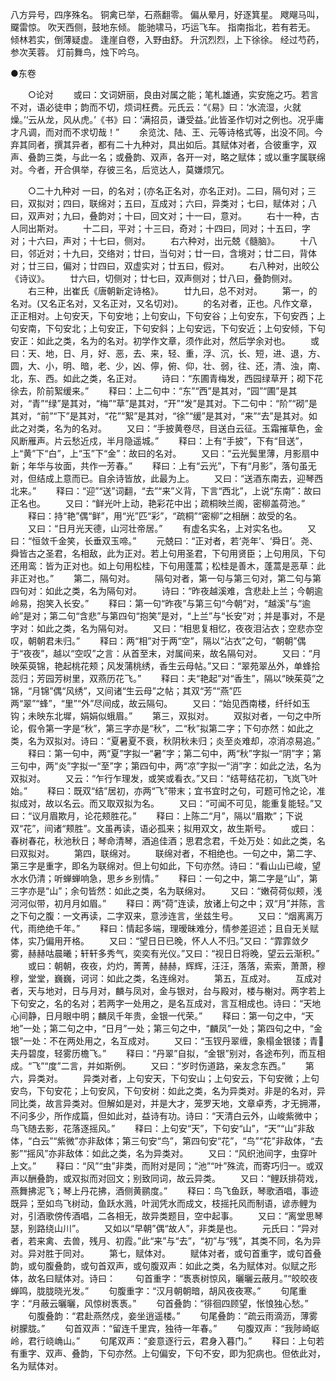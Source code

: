 <!-- { "loadSidebar": true } -->
八方异号，四序殊名。
铜禽已举，石燕翻零。
偏从晕月，好逐箕星。
飕飗马叫，飋雷惊。
吹天西侧，鼓地东倾。
能驰啸马，巧运飞车。
指南指北，若有若无。
倾林若实，倒薄疑虚。
逢崖自卷，入野由舒。
升沉烈烈，上下徐徐。
经过芍药，参次芙蓉。
灯前舞鸟，烛下吟乌。

●东卷 

　　○论对
　　或曰：文词妍丽，良由对属之能；笔札雄通，实安施之巧。若言不对，语必徒申；韵而不切，烦词枉费。元氏云：“《易》曰：‘水流湿，火就燥。’‘云从龙，风从虎。’《书》曰：‘满招员，谦受益。’此皆圣作切对之例也。况乎庸才凡调，而对而不求切哉！”
　　余览沈、陆、王、元等诗格式等，出没不同。今弃其同者，撰其异者，都有二十九种对，具出如后。其赋体对者，合彼重字，双声、叠韵三类，与此一名；或叠韵、双声，各开一对，略之赋体；或以重字属联绵对。今者，开合俱举，存彼三名，后览达人，莫嫌烦冗。

　　○二十九种对
一曰，的名对；(亦名正名对，亦名正对)。二曰，隔句对；三曰，双拟对；四曰，联绵对；五曰，互成对；六曰，异类对；七曰，赋体对；八曰，双声对；九曰，叠韵对；十曰，回文对；十一曰，意对。
　　右十一种，古人同出斯对。
　　十二曰，平对；十三曰，奇对；十四曰，同对；十五曰，字对；十六曰，声对；十七曰，侧对。
　　右六种对，出元兢《髓脑》。
　　十八曰，邻近对；十九曰，交络对；廿曰，当句对；廿一曰，含境对；廿二曰，背体对；廿三曰，偏对；廿四曰，双虚实对；廿五曰，假对。
　　右八种对，出皎公《诗议》。
　　廿六曰，切侧对；廿七曰，双声侧对；廿八曰，叠韵侧对。
　　右三种，出崔氏《唐朝新定诗格》。
　　廿九曰，总不对对。
　　第一，的名对。(又名正名对，又名正对，又名切对)。
　　的名对者，正也。凡作文章，正正相对。上句安天，下句安地；上句安山，下句安谷；上句安东，下句安西；上句安南，下句安北；上句安正，下句安斜；上句安远，下句安近；上句安倾，下句安正：如此之类，名为的名对。初学作文章，须作此对，然后学余对也。
　　或曰：天、地，日、月，好、恶，去、来，轻、重，浮、沉，长、短，进、退，方、圆，大、小，明、暗，老、少，凶、儜，俯、仰，壮、弱，往、还，清、浊，南、北，东、西。如此之类，名正对。
　　诗曰：“东圃青梅发，西园绿草开；砌下花徐去，阶前絮缓来。”
　　释曰：上二句中：“东”“西”是其对，“园”“圃”是其对，“青”“绿”是其对，“梅”“草”是其对，“开”“发”是其对。下二句中：“阶”“砌”是其对，“前”“下”是其对，“花”“絮”是其对，“徐”“缓”是其对，“来”“去”是其对。如此之对类，名为的名对。
　　又曰：“手披黄卷尽，目送白云征。玉霜摧草色，金风断雁声。片云愁近戍，半月隐遥城。”
　　释曰：上有“手披”，下有“目送”，上“黄”下“白”，上“玉”下“金”：故曰的名对。
　　又曰：“云光鬓里薄，月影扇中新；年华与妆面，共作一芳春。”
　　释曰：上有“云光”，下有“月影”，落句虽无对，但结成上意而已。自余诗皆放，此最为上。
　　又曰：“送酒东南去，迎琴西北来。”
　　释曰：“迎”“送”词翻，“去”“来”义背，下言“西北”，上说“东南”：故曰正名也。
　　又曰：“鲜光叶上动，艳彩花中出；疏桐映兰阁，密柳盖荷池。”
　　释曰：持“艳”偶“鲜”，用“光”匹“彩”，“疏桐”“密柳”之相酬：故受的名。
　　又曰：“日月光天德，山河壮帝居。”
　　有虚名实名，上对实名也。
　　又曰：“恒敛千金笑，长垂双玉啼。”
　　元兢曰：“正对者，若‘尧年’、‘舜日’。尧、舜皆古之圣君，名相敌，此为正对。若上句用圣君，下句用贤臣；上句用凤，下句还用鸾：皆为正对也。如上句用松桂，下句用蓬蒿；松桂是善木，蓬蒿是恶草：此非正对也。”
　　第二，隔句对。
　　隔句对者，第一句与第三句对，第二句与第四句对：如此之类，名为隔句对。
　　诗曰：“昨夜越溪难，含悲赴上兰；今朝逾岭易，抱笑入长安。”
　　释曰：第一句“昨夜”与第三句“今朝”对，“越溪”与“逾岭”是对；第二句“含悲”与第四句“抱笑”是对，“上兰”与“长安”对；并是事对，不是字对：如此之类，名为隔句对。
　　又曰：“相思复相忆，夜夜泪沾衣；空悲亦空叹，朝朝君未归。”
　　释曰：两“相”对于两“空”，隔以“沾衣”之句，“朝朝”偶于“夜夜”，越以“空叹”之言：从首至末，对属间来，故名隔句对。
　　又曰：“月映茱萸锦，艳起桃花颊；风发蒲桃绣，香生云母帖。”又曰：“翠苑翠丛外，单蜂拾蕊归；芳园芳树里，双燕历花飞。”
　　释曰：夫“艳起”对“香生”，隔以“映茱萸”之锦，“月锦”偶“风绣”，又间诸“生云母”之帖；其双“芳”“燕”匹两“翠”“蜂”，“里”“外”尽间成，故云隔句。
　　又曰：“始见西南楼，纤纤如玉钩；未映东北墀，娟娟似蛾眉。”
　　第三，双拟对。
　　双拟对者，一句之中所论，假令第一字是“秋”，第三字亦是“秋”，二“秋”拟第二字；下句亦然：如此之类，名为双拟对。诗曰：“夏暑夏不衰，秋阴秋未归；炎至炎难却，凉消凉易追。”
　　释曰：第一句中，两“夏”字拟一“暑”字；第二句中，两“秋”字拟一“阴”字；第三句中，两“炎”字拟一“至”字；第四句中，两“凉”字拟一“消”字：如此之法，名为双拟对。
　　又云：“乍行乍理发，或笑或看衣。”又曰：“结萼结花初，飞岚飞叶始。”
　　释曰：既双“结”居初，亦两“飞”带末；宜书宜时之句，可题可怜之论，准拟成对，故以名云。而又取双拟为名。
　　又曰：“可闻不可见，能重复能轻。”又曰：“议月眉欺月，论花颊胜花。”
　　释曰：上陈二“月”，隔以“眉欺”；下说双“花”，间诸“颊胜”。文虽再读，语必孤来；拟用双文，故生斯号。
　　或曰：春树春花，秋池秋日；琴命清琴，酒追佳酒；思君念君，千处万处：如此之类，名曰双拟对。
　　第四，联绵对。
　　联绵对者，不相绝也。一句之中，第二字、第三字是重字，即名为联绵对。但上句如此，下句亦然。诗曰：“看山山已峻，望水水仍清；听蝉蝉响急，思乡乡别情。”
　　释曰：一句之中，第二字是“山”，第三字亦是“山”；余句皆然：如此之类，名为联绵对。
　　又曰：“嫩荷荷似颊，浅河河似带，初月月如眉。”
　　释曰：两“荷”连读，放诸上句之中；双“月”并陈，言之下句之腹：一文再读，二字双来，意涉连言，坐兹生号。
　　又曰：“烟离离万代，雨绝绝千年。”
　　释曰：情起多端，理暧昧难分，情参差迢述；且自无关赋体，实乃偏用开格。
　　又曰：“望日日已晚，怀人人不归。”又曰：“霏霏敛夕雾，赫赫咕晨曦；轩轩多秀气，奕奕有光仪。”又曰：“视日日将晚，望云云渐积。”
　　或曰：朝朝，夜夜，灼灼，菁菁，赫赫，辉辉，汪汪，落落，索索，萧萧，穆穆，堂堂，巍巍，诃诃：如此之类，名连绵对。
　　第五，互成对。
　　互成对者，天与地对，日与月对，麟与凤对，金与银对，台与殿对，楼与榭对。两字若上下句安之，名的名对；若两字一处用之，是名互成对，言互相成也。诗曰：“天地心间静，日月眼中明；麟凤千年贵，金银一代荣。”
　　释曰：第一句之中，“天地”一处；第二句之中，“日月”一处；第三句之中，“麟凤”一处；第四句之中，“金银”一处：不在两处用之，名互成对。
　　又曰：“玉钗丹翠缠，象榻金银镂；青夫丹碧度，轻雾历檐飞。”
　　释曰：“丹翠”自拟，“金银”别对，各途布列，而互相成。“飞”“度”二言，并如斯例。
　　又曰：“岁时伤道路，亲友念东西。”
　　第六，异类对。
　　异类对者，上句安天，下句安山；上句安云，下句安微；上句安鸟，下句安花；上句安风，下句安树：如此之类，名为异类对。非是的名对，异同比类，故言异类对。但解如是对，并是大才，笼罗天地，文章卓秀，才无拥滞，不问多少，所作成篇，但如此对，益诗有功。诗曰：“天清白云外，山峻紫微中；鸟飞随去影，花落逐摇风。”
　　释曰：上句安“天”，下句安“山”，“天”“山”非敌体，“白云”“紫微”亦非敌体；第三句安“鸟”，第四句安“花”，“鸟”“花”非敌体，“去影”“摇风”亦非敌体：如此之类，名为异类对。
　　又曰：“风织池间字，虫穿叶上文。”
　　释曰：“风”“虫”非类，而附对是同；“池”“叶”殊流，而寄巧归一。或双声以酬叠韵，或双拟而对回文；别致同词，故云异类。
　　又曰：“鲤跃排荷戏，燕舞拂泥飞；琴上丹花拂，酒侧黄鹂度。”
　　释曰：鸟飞鱼跃，琴歌酒唱，事迹既异；至如鸟飞树动，鱼跃水溅，叶润凭水而成文，枝摇托风而制语，谚赤鲤为对，引酒歌傍传酒唱，二各相无，故异类题目，空中起事。
　　又曰：“离堂思琴瑟，别路绕山川”。
　　又如以“早朝”偶“故人”，非类是也。
　　元氏曰：“异对者，若来禽、去兽，残月、初霞。”此“来”与“去”，“初”与“残”，其类不同，名为异对。异对胜于同对。
　　第七，赋体对。
　　赋体对者，或句首重字，或句首叠韵，或句腹叠韵，或句首双声，或句腹双声：如此之类，名为赋体对。似赋之形体，故名曰赋体对。诗曰：
　　句首重字：“褭褭树惊风，曬曬云蔽月。”“皎皎夜蝉鸣，胧胧晓光发。”
　　句腹重字：“汉月朝朝暗，胡风夜夜寒。”
　　句尾重字：“月蔽云曬曬，风惊树褭褭。”
　　句首叠韵：“徘徊四顾望，怅悢独心愁。”
　　句腹叠韵：“君赴燕然戍，妾坐逍遥楼。”
　　句尾叠韵：“疏云雨滴沥，薄雾树朦胧。”
　　句首双声：“留连千里宾，独待一年春。”
　　句腹双声：“我陟崎岖岭，君行峣崅山。”
　　句尾双声：“妾意逐行云，君身入暮门。”
　　释曰：上句若有重字、双声、叠韵，下句亦然。上句偏安，下句不安，即为犯病也。但依此对，名为赋体对。
